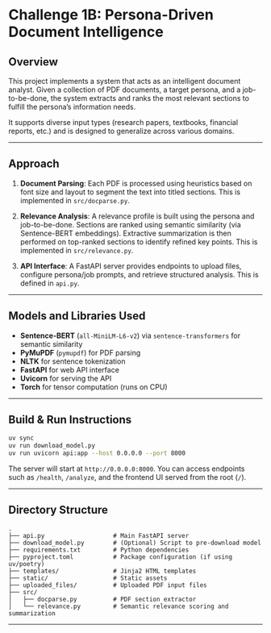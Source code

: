# Challenge 1B: Persona-Driven Document Intelligence

## Overview

This project implements a system that acts as an intelligent document analyst. Given a collection of PDF documents, a target persona, and a job-to-be-done, the system extracts and ranks the most relevant sections to fulfill the persona’s information needs.

It supports diverse input types (research papers, textbooks, financial reports, etc.) and is designed to generalize across various domains.

---

## Approach

1. **Document Parsing**: Each PDF is processed using heuristics based on font size and layout to segment the text into titled sections. This is implemented in `src/docparse.py`.

2. **Relevance Analysis**: A relevance profile is built using the persona and job-to-be-done. Sections are ranked using semantic similarity (via Sentence-BERT embeddings). Extractive summarization is then performed on top-ranked sections to identify refined key points. This is implemented in `src/relevance.py`.

3. **API Interface**: A FastAPI server provides endpoints to upload files, configure persona/job prompts, and retrieve structured analysis. This is defined in `api.py`.

---

## Models and Libraries Used

- **Sentence-BERT** (`all-MiniLM-L6-v2`) via `sentence-transformers` for semantic similarity
- **PyMuPDF** (`pymupdf`) for PDF parsing
- **NLTK** for sentence tokenization
- **FastAPI** for web API interface
- **Uvicorn** for serving the API
- **Torch** for tensor computation (runs on CPU)

---

## Build & Run Instructions

```bash
uv sync
uv run download_model.py
uv run uvicorn api:app --host 0.0.0.0 --port 8000
```

The server will start at `http://0.0.0.0:8000`. You can access endpoints such as `/health`, `/analyze`, and the frontend UI served from the root (`/`).

---

## Directory Structure

```
.
├── api.py                   # Main FastAPI server
├── download_model.py        # (Optional) Script to pre-download model
├── requirements.txt         # Python dependencies
├── pyproject.toml           # Package configuration (if using uv/poetry)
├── templates/               # Jinja2 HTML templates
├── static/                  # Static assets
├── uploaded_files/          # Uploaded PDF input files
├── src/
│   ├── docparse.py          # PDF section extractor
│   └── relevance.py         # Semantic relevance scoring and summarization
```

---

